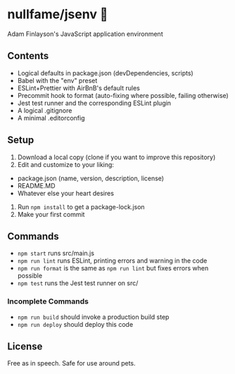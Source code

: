 # nullfame/jsenv 👊

Adam Finlayson's JavaScript application environment



## Contents

* Logical defaults in package.json (devDependencies, scripts)
* Babel with the "env" preset
* ESLint+Prettier with AirBnB's default rules
* Precommit hook to format (auto-fixing where possible, failing otherwise)
* Jest test runner and the corresponding ESLint plugin
* A logical .gitignore
* A minimal .editorconfig



## Setup

1. Download a local copy (clone if you want to improve this repository)
2. Edit and customize to your liking:
  * package.json (name, version, description, license)
  * README.MD
  * Whatever else your heart desires
1. Run `npm install` to get a package-lock.json
1. Make your first commit



## Commands

* `npm start` runs src/main.js
* `npm run lint` runs ESLint, printing errors and warning in the code
* `npm run format` is the same as `npm run lint` but fixes errors when possible
* `npm test` runs the Jest test runner on src/

### Incomplete Commands

* `npm run build` should invoke a production build step
* `npm run deploy` should deploy this code



## License

Free as in speech.  Safe for use around pets.
